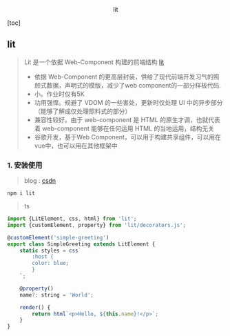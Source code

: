 <center>lit</center>



[toc]







## lit

> Lit 是一个依据 Web-Component 构建的前端结构 [lit](https://github.com/lit/lit)
>
> - 依据 Web-Component 的更高层封装，供给了现代前端开发习气的照顾式数据，声明式的模版，减少了web component的一部分样板代码.
> - 小。作业时仅有5K
> - 功用强悍。规避了 VDOM 的一些害处，更新时仅处理 UI 中的异步部分（能够了解成仅处理照料式的部分）
> - 兼容性较好。由于 web-component 是 HTML 的原生才调，也就代表着 web-component 能够在任何运用 HTML 的当地运用，结构无关
> - 谷歌开发，基于Web Component，可以用于构建共享组件，可以用在vue中，也可以用在其他框架中



### 1. 安装使用

> blog : [csdn](https://blog.csdn.net/weixin_41897680/article/details/125144720)

```shell
npm i lit
```

> ts

```js
import {LitElement, css, html} from 'lit';
import {customElement, property} from 'lit/decorators.js';

@customElement('simple-greeting')
export class SimpleGreeting extends LitElement {
    static styles = css`
        :host {
        color: blue;
        }
    `;

    @property()
    name?: string = 'World';

    render() {
        return html`<p>Hello, ${this.name}!</p>`;
    }
}
```


